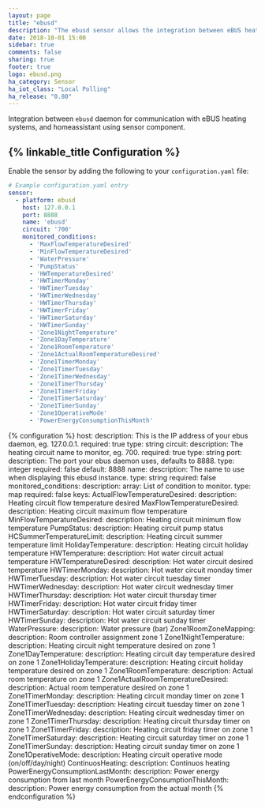 ```yaml
---
layout: page
title: "ebusd"
description: "The ebusd sensor allows the integration between eBUS heating system and Home Assistant."
date: 2018-10-01 15:00
sidebar: true
comments: false
sharing: true
footer: true
logo: ebusd.png
ha_category: Sensor
ha_iot_class: "Local Polling"
ha_release: "0.80"
---
```


Integration between `ebusd` daemon for communication with eBUS heating systems, and homeassistant using sensor component.

## {% linkable_title Configuration %}

Enable the sensor by adding the following to your `configuration.yaml` file:

```yaml
# Example configuration.yaml entry
sensor:
  - platform: ebusd
    host: 127.0.0.1
    port: 8888
    name: 'ebusd'
    circuit: '700'
    monitored_conditions:
      - 'MaxFlowTemperatureDesired'
      - 'MinFlowTemperatureDesired'
      - 'WaterPressure'
      - 'PumpStatus'
      - 'HWTemperatureDesired'
      - 'HWTimerMonday'
      - 'HWTimerTuesday'
      - 'HWTimerWednesday'
      - 'HWTimerThursday'
      - 'HWTimerFriday'
      - 'HWTimerSaturday'
      - 'HWTimerSunday'
      - 'Zone1NightTemperature'
      - 'Zone1DayTemperature'
      - 'Zone1RoomTemperature'
      - 'Zone1ActualRoomTemperatureDesired'
      - 'Zone1TimerMonday'
      - 'Zone1TimerTuesday'
      - 'Zone1TimerWednesday'
      - 'Zone1TimerThursday'
      - 'Zone1TimerFriday'
      - 'Zone1TimerSaturday'
      - 'Zone1TimerSunday'
      - 'Zone1OperativeMode'
      - 'PowerEnergyConsumptionThisMonth'
```

{% configuration %}
host:
  description: This is the IP address of your ebus daemon, eg. 127.0.0.1.
  required: true
  type: string
circuit: 
  description: The heating circuit name to monitor, eg. 700.
  required: true
  type: string
port:
  description: The port your ebus daemon uses, defaults to 8888.
  type: integer
  required: false
  default: 8888
name: 
  description: The name to use when displaying this ebusd instance.
  type: string
  required: false
monitored_conditions:
  description: array: List of condition to monitor.
  type: map
  required: false
  keys:
    ActualFlowTemperatureDesired:
      description: Heating circuit flow temperature desired
    MaxFlowTemperatureDesired:
      description: Heating circuit maximum flow temperature
    MinFlowTemperatureDesired:
      description: Heating circuit minimum flow temperature
    PumpStatus:
      description: Heating circuit pump status
    HCSummerTemperatureLimit:
      description: Heating circuit summer temperature limit
    HolidayTemperature:
      description: Heating circuit holiday temperature
    HWTemperature:
      description: Hot water circuit actual temperature
    HWTemperatureDesired:
      description: Hot water circuit desired temperature
    HWTimerMonday:
      description: Hot water circuit monday timer
    HWTimerTuesday:
      description: Hot water circuit tuesday timer
    HWTimerWednesday:
      description: Hot water circuit wednesday timer
    HWTimerThursday:
      description: Hot water circuit thursday timer
    HWTimerFriday:
      description: Hot water circuit friday timer
    HWTimerSaturday:
      description: Hot water circuit saturday timer
    HWTimerSunday:
      description: Hot water circuit sunday timer
    WaterPressure:
      description: Water pressure (bar)
    Zone1RoomZoneMapping:
      description: Room controller assignment zone 1
    Zone1NightTemperature:
      description: Heating circuit night temperature desired on zone 1
    Zone1DayTemperature:
      description: Heating circuit day temperature desired on zone 1
    Zone1HolidayTemperature:
      description: Heating circuit holiday temperature desired on zone 1
    Zone1RoomTemperature:
      description: Actual room temperature on zone 1
    Zone1ActualRoomTemperatureDesired:
      description: Actual room temperature desired on zone 1
    Zone1TimerMonday:
      description: Heating circuit monday timer on zone 1
    Zone1TimerTuesday:
      description: Heating circuit tuesday timer on zone 1
    Zone1TimerWednesday:
      description: Heating circuit wednesday timer on zone 1
    Zone1TimerThursday:
      description: Heating circuit thursday timer on zone 1
    Zone1TimerFriday:
      description: Heating circuit friday timer on zone 1
    Zone1TimerSaturday:
      description: Heating circuit saturday timer on zone 1
    Zone1TimerSunday:
      description: Heating circuit sunday timer on zone 1
    Zone1OperativeMode:
      description: Heating circuit operative mode (on/off/day/night)
    ContinuosHeating:
      description: Continuos heating
    PowerEnergyConsumptionLastMonth:
      description: Power energy consumption from last month
    PowerEnergyConsumptionThisMonth:
      description: Power energy consumption from the actual month
{% endconfiguration %}